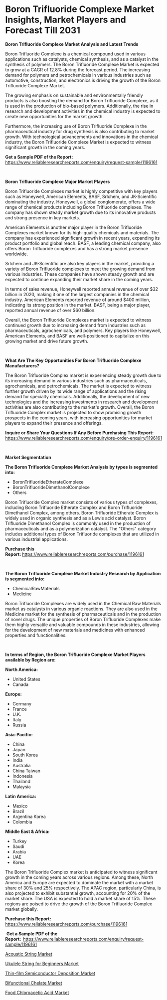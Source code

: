 <p><h1>Boron Trifluoride Complexe Market Insights, Market Players and Forecast Till 2031</h1></p><p><strong>Boron Trifluoride Complexe Market Analysis and Latest Trends</strong></p>
<p><p>Boron Trifluoride Complexe is a chemical compound used in various applications such as catalysts, chemical synthesis, and as a catalyst in the synthesis of polymers. The Boron Trifluoride Complexe Market is expected to grow at a CAGR of 12.8% during the forecast period. The increasing demand for polymers and petrochemicals in various industries such as automotive, construction, and electronics is driving the growth of the Boron Trifluoride Complexe Market.</p><p>The growing emphasis on sustainable and environmentally friendly products is also boosting the demand for Boron Trifluoride Complexe, as it is used in the production of bio-based polymers. Additionally, the rise in research and development activities in the chemical industry is expected to create new opportunities for the market growth.</p><p>Furthermore, the increasing use of Boron Trifluoride Complexe in the pharmaceutical industry for drug synthesis is also contributing to market growth. With technological advancements and innovations in the chemical industry, the Boron Trifluoride Complexe Market is expected to witness significant growth in the coming years.</p></p>
<p><strong>Get a Sample PDF of the Report:&nbsp;</strong> <a href="https://www.reliableresearchreports.com/enquiry/request-sample/1196161">https://www.reliableresearchreports.com/enquiry/request-sample/1196161</a></p>
<p>&nbsp;</p>
<p><strong>Boron Trifluoride Complexe Major Market Players</strong></p>
<p><p>Boron Trifluoride Complexes market is highly competitive with key players such as Honeywell, American Elements, BASF, Srlchem, and JK-Scientific dominating the industry. Honeywell, a global conglomerate, offers a wide range of chemical products including Boron Trifluoride complexes. The company has shown steady market growth due to its innovative products and strong presence in key markets.</p><p>American Elements is another major player in the Boron Trifluoride Complexes market known for its high-quality chemicals and materials. The company has experienced significant growth in recent years, expanding its product portfolio and global reach. BASF, a leading chemical company, also offers Boron Trifluoride complexes and has a strong market presence worldwide. </p><p>Srlchem and JK-Scientific are also key players in the market, providing a variety of Boron Trifluoride complexes to meet the growing demand from various industries. These companies have shown steady growth and are expected to continue expanding their market share in the coming years.</p><p>In terms of sales revenue, Honeywell reported annual revenue of over $32 billion in 2020, making it one of the largest companies in the chemical industry. American Elements reported revenue of around $400 million, indicating its strong position in the market. BASF, being a major player, reported annual revenue of over $60 billion.</p><p>Overall, the Boron Trifluoride Complexes market is expected to witness continued growth due to increasing demand from industries such as pharmaceuticals, agrochemicals, and polymers. Key players like Honeywell, American Elements, and BASF are well-positioned to capitalize on this growing market and drive future growth.</p></p>
<p>&nbsp;</p>
<p><strong>What Are The Key Opportunities For Boron Trifluoride Complexe Manufacturers?</strong></p>
<p><p>The Boron Trifluoride Complex market is experiencing steady growth due to its increasing demand in various industries such as pharmaceuticals, agrochemicals, and petrochemicals. The market is expected to witness further growth driven by its wide range of applications and the rising demand for specialty chemicals. Additionally, the development of new technologies and the increasing investments in research and development activities are also contributing to the market's growth. Overall, the Boron Trifluoride Complex market is projected to show promising growth prospects in the coming years, with increasing opportunities for market players to expand their presence and offerings.</p></p>
<p><strong>Inquire or Share Your Questions If Any Before Purchasing This Report:</strong> <a href="https://www.reliableresearchreports.com/enquiry/pre-order-enquiry/1196161">https://www.reliableresearchreports.com/enquiry/pre-order-enquiry/1196161</a></p>
<p>&nbsp;</p>
<p><strong>Market Segmentation</strong></p>
<p><strong>The Boron Trifluoride Complexe Market Analysis by types is segmented into:</strong></p>
<p><ul><li>BoronTrifluorideEtherateComplexe</li><li>BoronTrifluorideDimethanolComplexe</li><li>Others</li></ul></p>
<p><p>Boron Trifluoride Complex market consists of various types of complexes, including Boron Trifluoride Etherate Complex and Boron Trifluoride Dimethanol Complex, among others. Boron Trifluoride Etherate Complex is widely used in organic synthesis and as a Lewis acid catalyst. Boron Trifluoride Dimethanol Complex is commonly used in the production of pharmaceuticals and as a polymerization catalyst. The "Others" category includes additional types of Boron Trifluoride complexes that are utilized in various industrial applications.</p></p>
<p><strong>Purchase this Report:&nbsp;</strong><a href="https://www.reliableresearchreports.com/purchase/1196161">https://www.reliableresearchreports.com/purchase/1196161</a></p>
<p>&nbsp;</p>
<p><strong>The Boron Trifluoride Complexe Market Industry Research by Application is segmented into:</strong></p>
<p><ul><li>ChemicalRawMaterials</li><li>Medicine</li></ul></p>
<p><p>Boron Trifluoride Complexes are widely used in the Chemical Raw Materials market as catalysts in various organic reactions. They are also used in the Medicine market for the synthesis of pharmaceuticals and in the production of novel drugs. The unique properties of Boron Trifluoride Complexes make them highly versatile and valuable compounds in these industries, allowing for the development of new materials and medicines with enhanced properties and functionalities.</p></p>
<p>&nbsp;</p>
<p><strong>In terms of Region, the Boron Trifluoride Complexe Market Players available by Region are:</strong></p>
<p>
    <p> <strong> North America: </strong>
        <ul>
            <li>United States</li>
            <li>Canada</li>
        </ul>
        </p> 
    <p> <strong> Europe: </strong>
        <ul>
            <li>Germany</li>
            <li>France</li>
            <li>U.K.</li>
            <li>Italy</li>
            <li>Russia</li>
        </ul>
        </p> 
    <p> <strong> Asia-Pacific: </strong>
        <ul>
            <li>China</li>
            <li>Japan</li>
            <li>South Korea</li>
            <li>India</li>
            <li>Australia</li>
            <li>China Taiwan</li>
            <li>Indonesia</li>
            <li>Thailand</li>
            <li>Malaysia</li>
        </ul>
        </p> 
    <p> <strong> Latin America: </strong>
        <ul>
            <li>Mexico</li>
            <li>Brazil</li>
            <li>Argentina Korea</li>
            <li>Colombia</li>
        </ul>
        </p> 
    <p> <strong> Middle East & Africa: </strong>
        <ul>
            <li>Turkey</li>
            <li>Saudi</li>
            <li>Arabia</li>
            <li>UAE</li>
            <li>Korea</li>
        </ul>
    </p>
    </p>
<p><p>The Boron Trifluoride Complex market is anticipated to witness significant growth in the coming years across various regions. Among these, North America and Europe are expected to dominate the market with a market share of 30% and 25% respectively. The APAC region, particularly China, is also projected to exhibit substantial growth, accounting for 20% of the market share. The USA is expected to hold a market share of 15%. These regions are poised to drive the growth of the Boron Trifluoride Complex market globally.</p></p>
<p><strong>Purchase this Report: </strong><a href="https://www.reliableresearchreports.com/purchase/1196161">https://www.reliableresearchreports.com/purchase/1196161</a></p>
<p>&nbsp;<strong>Get a Sample PDF of the Report:&nbsp;&nbsp;</strong><a href="https://www.reliableresearchreports.com/enquiry/request-sample/1196161">https://www.reliableresearchreports.com/enquiry/request-sample/1196161</a></p>
<p><strong></strong></p>
<p><p><a href="https://issuu.com/reportprime-2/docs/acoustic-string-market-size-2030.pptx">Acoustic String Market</a></p><p><a href="https://issuu.com/reportprime-2/docs/ukulele-string-for-beginners-market-size-2030.pptx">Ukulele String for Beginners Market</a></p><p><a href="https://github.com/okotobwrhuteie/Market-Research-Report-List-1/blob/main/thin-film-semiconductor-deposition-market.md">Thin-film Semiconductor Deposition Market</a></p><p><a href="https://github.com/irfadac/Market-Research-Report-List-1/blob/main/bifunctional-chelate-market.md">Bifunctional Chelate Market</a></p><p><a href="https://github.com/myacatherineblakecaczo9vcsw/Market-Research-Report-List-1/blob/main/food-chloroacetic-acid-market.md">Food Chloroacetic Acid Market</a></p></p>